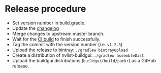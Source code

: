 
# Release procedure

- Set version number in build.gradle.
- Update the [changelog](CHANGELOG.md)
- Merge changes to upstream master branch.
- Wait for the [CI build](https://travis-ci.org/anonl/nvlist) to finish successfully.
- Tag the commit with the version number (i.e. `v1.2.3`)
- Upload the release to bintray: `./gradlew bintrayUpload`
- Create a distribution of nvlist-buildgui: `./gradlew assembleDist`
- Upload the buildgui distributions (`buildgui/build/packr`) as a GitHub release.
